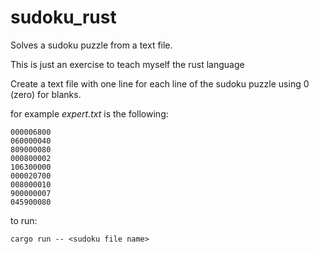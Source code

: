 # sudoku_rust
Solves a sudoku puzzle from a text file.

This is just an exercise to teach myself the rust language

Create a text file with one line for each line of the sudoku puzzle
using 0 (zero) for blanks.

for example *expert.txt* is the following:
```
000006800
060000040
809000080
000800002
106300000
000020700
008000010
900000007
045900080
```
to run:

`cargo run -- <sudoku file name>`
